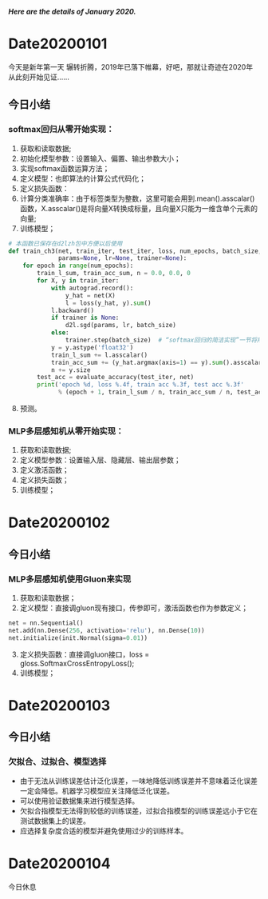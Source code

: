 ___Here are the details of January 2020.___

# Date20200101
今天是新年第一天
辗转折腾，2019年已落下帷幕，好吧，那就让奇迹在2020年从此刻开始见证……
## 今日小结
### softmax回归从零开始实现：
1. 获取和读取数据;
2. 初始化模型参数：设置输入、偏置、输出参数大小；
3. 实现softmax函数运算方法；
4. 定义模型：也即算法的计算公式代码化；
5. 定义损失函数：
6. 计算分类准确率：由于标签类型为整数，这里可能会用到.mean().asscalar()函数，X.asscalar()是将向量X转换成标量，且向量X只能为一维含单个元素的向量;
7. 训练模型；
```python
# 本函数已保存在d2lzh包中方便以后使用
def train_ch3(net, train_iter, test_iter, loss, num_epochs, batch_size,
              params=None, lr=None, trainer=None):
    for epoch in range(num_epochs):
        train_l_sum, train_acc_sum, n = 0.0, 0.0, 0
        for X, y in train_iter:
            with autograd.record():
                y_hat = net(X)
                l = loss(y_hat, y).sum()
            l.backward()
            if trainer is None:
                d2l.sgd(params, lr, batch_size)
            else:
                trainer.step(batch_size)  # “softmax回归的简洁实现”一节将用到
            y = y.astype('float32')
            train_l_sum += l.asscalar()
            train_acc_sum += (y_hat.argmax(axis=1) == y).sum().asscalar()
            n += y.size
        test_acc = evaluate_accuracy(test_iter, net)
        print('epoch %d, loss %.4f, train acc %.3f, test acc %.3f'
              % (epoch + 1, train_l_sum / n, train_acc_sum / n, test_acc))
```
8. 预测。

### MLP多层感知机从零开始实现：
1. 获取和读取数据;
2. 定义模型参数：设置输入层、隐藏层、输出层参数；
3. 定义激活函数；
4. 定义损失函数；
5. 训练模型；

# Date20200102

## 今日小结
### MLP多层感知机使用Gluon来实现
1. 获取和读取数据；
2. 定义模型：直接调gluon现有接口，传参即可，激活函数也作为参数定义；
```python
net = nn.Sequential()
net.add(nn.Dense(256, activation='relu'), nn.Dense(10))
net.initialize(init.Normal(sigma=0.01))
```
3. 定义损失函数：直接调gluon接口，loss = gloss.SoftmaxCrossEntropyLoss();
4. 训练模型；

# Date20200103

## 今日小结
### 欠拟合、过拟合、模型选择
* 由于无法从训练误差估计泛化误差，一味地降低训练误差并不意味着泛化误差一定会降低。机器学习模型应关注降低泛化误差。
* 可以使用验证数据集来进行模型选择。
* 欠拟合指模型无法得到较低的训练误差，过拟合指模型的训练误差远小于它在测试数据集上的误差。
* 应选择复杂度合适的模型并避免使用过少的训练样本。

# Date20200104
今日休息




